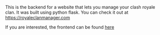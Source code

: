 This is the backend for a website that lets you manage your clash royale clan. It was built using python flask. You can check it out at https://royaleclanmanager.com

If you are interested, the frontend can be found [here](https://github.com/fculmone/clash-nextjs-website)
